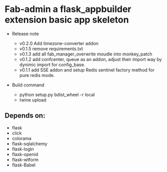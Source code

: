 Fab-admin a flask_appbuilder extension basic app skeleton
=================

- Release note
  - v0.2.0 Add timezone-converter addon
  - v0.1.5 remove requirements.txt
  - v0.1.3 add all fab_manager_overwrite moudle into monkey_patch
  - v0.1.2 add confcenter, queue as an addon, adjust their import way by dynimic import for config_base.
  - v0.1.1 add SSE addon and setup Redis sentinel factory method for pure redis mode.


- Build command
  - python setup.py bdist_wheel -r local
  - twine upload

Depends on:
-----------

- flask
- click
- colorama
- flask-sqlalchemy
- flask-login
- flask-openid
- flask-wtform
- flask-Babel
